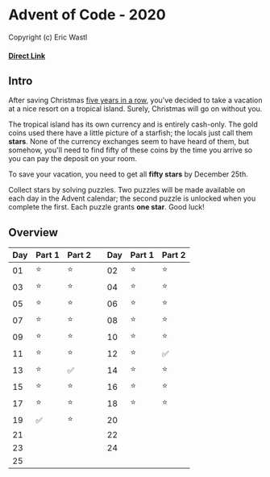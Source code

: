 # Advent of Code - 2020
Copyright (c) Eric Wastl
#### [Direct Link](https://adventofcode.com/2020)

## Intro
After saving Christmas [five years in a row](https://adventofcode.com/events), you've decided to take a vacation at a nice resort on a tropical island. Surely, Christmas will go on without you.

The tropical island has its own currency and is entirely cash-only. The gold coins used there have a little picture of a starfish; the locals just call them **stars**. None of the currency exchanges seem to have heard of them, but somehow, you'll need to find fifty of these coins by the time you arrive so you can pay the deposit on your room.

To save your vacation, you need to get all **fifty stars** by December 25th.

Collect stars by solving puzzles. Two puzzles will be made available on each day in the Advent calendar; the second puzzle is unlocked when you complete the first. Each puzzle grants **one star**. Good luck!

## Overview

| Day | Part 1 | Part 2 ||Day | Part 1 | Part 2 |
| --- | --- | --- |---| --- | --- | --- |
| 01 | :star: | :star: || 02 | :star: | :star: |
| 03 | :star: | :star: || 04 | :star: | :star: |
| 05 | :star: | :star: || 06 | :star: | :star: |
| 07 | :star: | :star: || 08 | :star: | :star: |
| 09 | :star: | :star: || 10 | :star: | :star: |
| 11 | :star: | :star: || 12 | :star: | :white_check_mark: |
| 13 | :star: | :white_check_mark: || 14 | :star: | :star: |
| 15 | :star: | :star: || 16 | :star: | :star: |
| 17 | :star: | :star: || 18 | :star: | :star: |
| 19 | :white_check_mark: | :star: || 20 |  |  |
| 21 |  |  || 22 |  |  |
| 23 |  |  || 24 |  |  |
| 25 |  |  |||||
